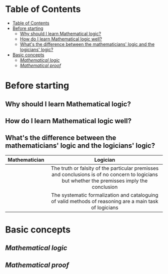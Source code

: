 # Table of Contents
- [Table of Contents](#table-of-contents)
- [Before starting](#before-starting)
  - [Why should I learn Mathematical logic?](#why-should-i-learn-mathematical-logic)
  - [How do I learn Mathematical logic well?](#how-do-i-learn-mathematical-logic-well)
  - [What's the difference between the mathematicians' logic and the logicians' logic?](#whats-the-difference-between-the-mathematicians-logic-and-the-logicians-logic)
- [Basic concepts](#basic-concepts)
  - [*Mathematical logic*](#mathematical-logic)
  - [*Mathematical proof*](#mathematical-proof)
# Before starting 
## Why should I learn Mathematical logic?
## How do I learn Mathematical logic well?
## What's the difference between the mathematicians' logic and the logicians' logic?
| Mathematician | Logician |
| ----------------- |:----:|
|  | The truth or falsity of the particular premisses and conclusions is of no concern to logicians but whether the premisses imply the conclusion |
|  | The systematic formalization and cataloguing of valid methods of reasoning are a main task of logicians  |




# Basic concepts
## *Mathematical logic*
## *Mathematical proof*